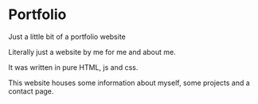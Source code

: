 # Portfolio
<p>Just a little bit of a portfolio website</p>
<p>Literally just a website by me for me and about me.</p>
<p>It was written in pure HTML, js and css.</p>
<p>This website houses some information about myself, some projects and a contact page.</p>
